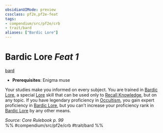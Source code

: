 ```yaml
---
obsidianUIMode: preview
cssclass: pf2e,pf2e-feat
tags:
- compendium/src/pf2e/crb
- trait/bard
aliases: ["Bardic Lore"]
---
```

# Bardic Lore  *Feat 1*  
[bard](/rules/traits/bard.md)  

- **Prerequisites**: Enigma muse

Your studies make you informed on every subject. You are trained in [Bardic Lore](/compendium/skills.md#Lore), a special [Lore](/compendium/skills.md#Lore) skill that can be used only to [Recall Knowledge](/rules/actions/recall-knowledge.md), but on any topic. If you have legendary proficiency in [Occultism](/compendium/skills.md#Occultism), you gain expert proficiency in [Bardic Lore](/compendium/skills.md#Lore), but you can't increase your proficiency rank in [Bardic Lore](/compendium/skills.md#Lore) by any other means.

*Source: Core Rulebook p. 99*  
%% #compendium/src/pf2e/crb #trait/bard %%